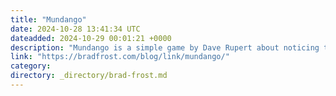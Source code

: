 ```yaml
---
title: "Mundango"
date: 2024-10-28 13:41:34 UTC
dateadded: 2024-10-29 00:01:21 +0000
description: "Mundango is a simple game by Dave Rupert about noticing the small things in life. More of this please."
link: "https://bradfrost.com/blog/link/mundango/"
category:
directory: _directory/brad-frost.md
---
```

